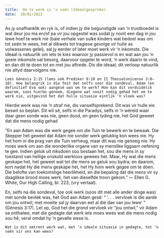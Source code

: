 ```yaml
---
title:  Om te werk is ‘n seën (Ideaalgesproke)
date:  20/02/2023
---
```


As jy onafhanklik en ryk is, of indien jy die begunstigde van ‘n trustboedel is wat deur jou ma en/of pa vir jou opgestel was sodat jy nooit een dag in jou lewe hoef te werk nie (baie verhale van sulke kinders wat bedoel was om tot seën te wees, het al dikwels tot tragiese gevolge vir hulle as volwassenes gelei), sal jy eerder of later moet werk vir ‘n inkomste. Die ideaal is natuurlik om iets te kies waaroor jy passievol is en wat aan jou ‘n goeie inkomste sal besorg, daarvoor opgelei te word, ‘n werk daarin te vind, en dan dit te doen tot en met jou aftrede. Dis die ideaal;  dit verloop natuurlik nie altyd daarvolgens nie.

`Lees Génesis 2:15 (lees ook Prediker 9:10 en II Thessalonicense 3:8–10). Hoe belangrik is die feit dat selfs voor die sondeval, Adam (en definitief Eva ook) aangesê was om te werk? Hoe kan dit verduidelik waarom, soos hierbo genoem, diegene wat nooit nodig gehad het om te werk nie, uitgevind het dat hulle situasie eintlik ‘n vloek was?`

Hierdie werk was nie ‘n straf nie, dis vanselfsprekend. Dit was vir hulle eie beswil so beplan. Dit wil sê, selfs in die Paradys, selfs in ‘n wêreld waar daar geen sonde was nie, geen dood, en geen lyding nie, het God geweet dat die mens nodig gehad

“En aan Adam was die werk gegee om die Tuin te bewerk en te bewaak. Die Skepper het geweet dat Adam nie sonder werk gelukkig kon wees nie. Hy het hom in die prag van die Tuin verheug, maar dit was nie genoeg nie. Hy moes werk om aan die wonderlike organe van sy menslike liggaam oefening te gee. Indien geluk uit niksdoen sou bestaan het, sou die mens in sy toestand van heilige onskuld werkloos gewees het. Maar, Hy wat die mens geskape het, het geweet wat tot die mens se geluk sou bydra; en daarom, kort nadat Hy die mens geskape het, het Hy hom werk gegee om te doen. Die belofte van toekomstige heerlikheid, en die bepaling dat die mens vir sy daaglikse brood moes werk, het van dieselfde troon gekom.” — Ellen G. White, Our High Calling, bl. 223, (vry vertaal).

En, selfs na die sondeval, toe ook werk (soos dit met alle ander dinge was) met sonde bevlek was, het God aan Adam gesê: “ ‘. . . vervloek is die aarde om jou ontwil; met moeite sal jy daarvan eet al die dae van jou lewe’ ” (Génesis 3:17). Let op, God het die grond vervloek vir “jou ontwil,” vir Adam se onthalwe, met die gedagte dat werk iets moes wees wat die mens nodig sou hê, veral omdat hy ‘n gevalle wese is.

`Wat is dit omtrent werk wat, met ‘n ideale situasie in gedagte, tot ‘n seën vir ons kan wees?`